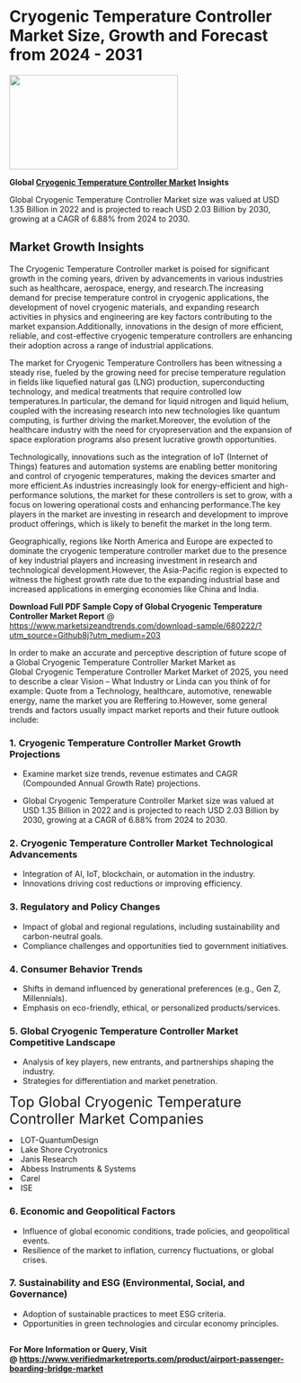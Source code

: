 <H1>Cryogenic Temperature Controller Market Size, Growth and Forecast from 2024 - 2031</H1><img class="aligncenter size-medium wp-image-584254" src="https://thirdeyenews.in/wp-content/uploads/2024/09/Global-Market-Research-300x168.jpeg" alt="" width="300" height="168" /><p><strong>Global&nbsp;<a href="https://www.marketsizeandtrends.com/download-sample/680222/?utm_source=Github8j?utm_medium=203">Cryogenic Temperature Controller Market</a> Insights</strong></p><p>Global Cryogenic Temperature Controller Market size was valued at USD 1.35 Billion in 2022 and is projected to reach USD 2.03 Billion by 2030, growing at a CAGR of 6.88% from 2024 to 2030.</p><p><h2>Market Growth Insights</h2> <p>The Cryogenic Temperature Controller market is poised for significant growth in the coming years, driven by advancements in various industries such as healthcare, aerospace, energy, and research.The increasing demand for precise temperature control in cryogenic applications, the development of novel cryogenic materials, and expanding research activities in physics and engineering are key factors contributing to the market expansion.Additionally, innovations in the design of more efficient, reliable, and cost-effective cryogenic temperature controllers are enhancing their adoption across a range of industrial applications.</p> <p></p> <p>The market for Cryogenic Temperature Controllers has been witnessing a steady rise, fueled by the growing need for precise temperature regulation in fields like liquefied natural gas (LNG) production, superconducting technology, and medical treatments that require controlled low temperatures.In particular, the demand for liquid nitrogen and liquid helium, coupled with the increasing research into new technologies like quantum computing, is further driving the market.Moreover, the evolution of the healthcare industry with the need for cryopreservation and the expansion of space exploration programs also present lucrative growth opportunities.</p> <p>Technologically, innovations such as the integration of IoT (Internet of Things) features and automation systems are enabling better monitoring and control of cryogenic temperatures, making the devices smarter and more efficient.As industries increasingly look for energy-efficient and high-performance solutions, the market for these controllers is set to grow, with a focus on lowering operational costs and enhancing performance.The key players in the market are investing in research and development to improve product offerings, which is likely to benefit the market in the long term.</p> <p>Geographically, regions like North America and Europe are expected to dominate the cryogenic temperature controller market due to the presence of key industrial players and increasing investment in research and technological development.However, the Asia-Pacific region is expected to witness the highest growth rate due to the expanding industrial base and increased applications in emerging economies like China and India.</p> <p></p><p><span class=""><strong>Download Full PDF Sample Copy of Global Cryogenic Temperature Controller Market Report</strong> @ <a href="https://www.marketsizeandtrends.com/download-sample/680222/?utm_source=Github8j?utm_medium=203" target="_blank">https://www.marketsizeandtrends.com/download-sample/680222/?utm_source=Github8j?utm_medium=203</a></span></p><p>In order to make an accurate and perceptive description of future scope of a Global&nbsp;Cryogenic Temperature Controller Market Market as Global&nbsp;Cryogenic Temperature Controller Market Market of 2025, you need to describe a clear Vision &ndash; What Industry or Linda can you think of for example: Quote from a Technology, healthcare, automotive, renewable energy, name the market you are Reffering to.However, some general trends and factors usually impact market reports and their future outlook include:</p><h3>1.&nbsp;<strong>Cryogenic Temperature Controller Market Growth Projections</strong></h3><ul><li>Examine market size trends, revenue estimates and CAGR (Compounded Annual Growth Rate) projections.</li><li><p>Global Cryogenic Temperature Controller Market size was valued at USD 1.35 Billion in 2022 and is projected to reach USD 2.03 Billion by 2030, growing at a CAGR of 6.88% from 2024 to 2030.</p></li></ul><h3>2.&nbsp;<strong>Cryogenic Temperature Controller Market Technological Advancements</strong></h3><ul><li>Integration of AI, IoT, blockchain, or automation in the industry.</li><li>Innovations driving cost reductions or improving efficiency.</li></ul><h3>3.&nbsp;<strong>Regulatory and Policy Changes</strong></h3><ul><li>Impact of global and regional regulations, including sustainability and carbon-neutral goals.</li><li>Compliance challenges and opportunities tied to government initiatives.</li></ul><h3>4.&nbsp;<strong>Consumer Behavior Trends</strong></h3><ul><li>Shifts in demand influenced by generational preferences (e.g., Gen Z, Millennials).</li><li>Emphasis on eco-friendly, ethical, or personalized products/services.</li></ul><h3>5.&nbsp;<strong>Global Cryogenic Temperature Controller Market Competitive Landscape</strong></h3><ul><li>Analysis of key players, new entrants, and partnerships shaping the industry.</li><li>Strategies for differentiation and market penetration.</li></ul><p data-pm-slice="1 1 []"><span style="color: inherit; font-family: inherit; font-size: 25px;">Top Global Cryogenic Temperature Controller Market Companies</span></p><div class="" data-test-id=""><p><li>LOT-QuantumDesign</li><li> Lake Shore Cryotronics</li><li> Janis Research</li><li> Abbess Instruments & Systems</li><li> Carel</li><li> ISE</li></p></div><h3>6.&nbsp;<strong>Economic and Geopolitical Factors</strong></h3><ul><li>Influence of global economic conditions, trade policies, and geopolitical events.</li><li>Resilience of the market to inflation, currency fluctuations, or global crises.</li></ul><h3>7.&nbsp;<strong>Sustainability and ESG (Environmental, Social, and Governance)</strong></h3><ul><li>Adoption of sustainable practices to meet ESG criteria.</li><li>Opportunities in green technologies and circular economy principles.</li></ul><h2><strong style="font-size: 14px;">For More Information or Query, Visit @&nbsp;</strong><a style="background-color: #ffffff; font-size: 14px;" href="https://www.marketsizeandtrends.com/report/cryogenic-temperature-controller-market/" target="_blank">https://www.verifiedmarketreports.com/product/airport-passenger-boarding-bridge-market</a></h2>